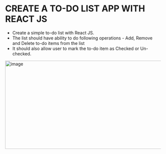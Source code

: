 # CREATE A TO-DO LIST APP WITH REACT JS
* Create a simple to-do list with React JS. 
* The list should have ability to do following operations - Add, Remove and Delete to-do items from the list   
* It should also allow user to mark the to-do item as Checked or Un-checked.

<img width="890" height="286" alt="image" src="https://github.com/user-attachments/assets/cc53882d-70c7-4944-a854-37550918f9ca" />
